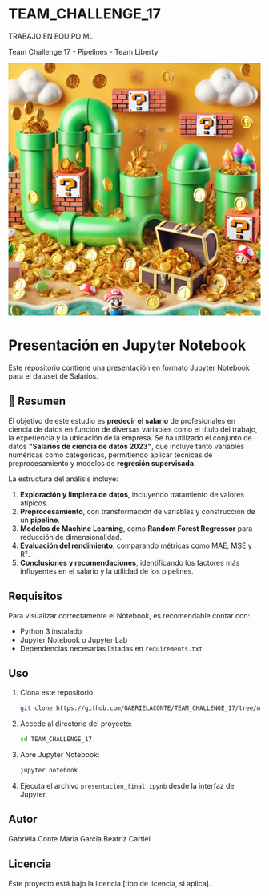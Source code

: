 # TEAM_CHALLENGE_17
TRABAJO EN EQUIPO ML


Team Challenge 17 - Pipelines - Team Liberty

![Resultados](/src/results_notebook/foto_notebook.png)

# Presentación en Jupyter Notebook

Este repositorio contiene una presentación en formato Jupyter Notebook para el dataset de Salarios.

## 📌 Resumen

El objetivo de este estudio es **predecir el salario** de profesionales en ciencia de datos en función de diversas variables como el título del trabajo, la experiencia y la ubicación de la empresa. Se ha utilizado el conjunto de datos **"Salarios de ciencia de datos 2023"**, que incluye tanto variables numéricas como categóricas, permitiendo aplicar técnicas de preprocesamiento y modelos de **regresión supervisada**.

La estructura del análisis incluye:
1. **Exploración y limpieza de datos**, incluyendo tratamiento de valores atípicos.
2. **Preprocesamiento**, con transformación de variables y construcción de un **pipeline**.
3. **Modelos de Machine Learning**, como **Random Forest Regressor** para reducción de dimensionalidad.
4. **Evaluación del rendimiento**, comparando métricas como MAE, MSE y R².
5. **Conclusiones y recomendaciones**, identificando los factores más influyentes en el salario y la utilidad de los pipelines.

## Requisitos

Para visualizar correctamente el Notebook, es recomendable contar con:
- Python 3 instalado
- Jupyter Notebook o Jupyter Lab
- Dependencias necesarias listadas en `requirements.txt`

## Uso

1. Clona este repositorio:
   ```bash
   git clone https://github.com/GABRIELACONTE/TEAM_CHALLENGE_17/tree/main
   ```
2. Accede al directorio del proyecto:
   ```bash
   cd TEAM_CHALLENGE_17
   ```
3. Abre Jupyter Notebook:
   ```bash
   jupyter notebook
   ```
4. Ejecuta el archivo `presentacion_final.ipynb` desde la interfaz de Jupyter.

## Autor

Gabriela Conte
Maria Garcia
Beatriz Cartiel

## Licencia

Este proyecto está bajo la licencia [tipo de licencia, si aplica].
